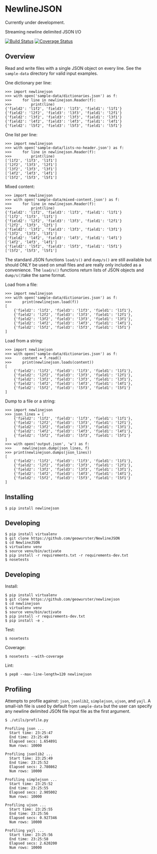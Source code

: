 NewlineJSON
===========

Currently under development.

Streaming newline delimited JSON I/O

[![Build Status](https://travis-ci.org/geowurster/NewlineJSON.svg?branch=master)](https://travis-ci.org/geowurster/NewlineJSON) [![Coverage Status](https://coveralls.io/repos/geowurster/NewlineJSON/badge.svg?branch=master)](https://coveralls.io/r/geowurster/NewlineJSON)


Overview
--------

Read and write files with a single JSON object on every line.  See the
`sample-data` directory for valid input examples.

One dictionary per line:
    
    >>> import newlinejson
    >>> with open('sample-data/dictionaries.json') as f:
    >>>     for line in newlinejson.Reader(f):
    >>>         print(line)
    {'field2': 'l1f2', 'field3': 'l1f3', 'field1': 'l1f1'}
    {'field2': 'l2f2', 'field3': 'l3f3', 'field1': 'l2f1'}
    {'field2': 'l3f2', 'field3': 'l3f3', 'field1': 'l3f1'}
    {'field2': 'l4f2', 'field3': 'l4f3', 'field1': 'l4f1'}
    {'field2': 'l5f2', 'field3': 'l5f3', 'field1': 'l5f1'}

One list per line:

    >>> import newlinejson
    >>> with open('sample-data/lists-no-header.json') as f:
    >>>     for line in newlinejson.Reader(f):
    >>>         print(line)
    ['l1f2', 'l1f3', 'l1f1']
    ['l2f2', 'l3f3', 'l2f1']
    ['l3f2', 'l3f3', 'l3f1']
    ['l4f2', 'l4f3', 'l4f1']
    ['l5f2', 'l5f3', 'l5f1']

Mixed content:

    >>> import newlinejson
    >>> with open('sample-data/mixed-content.json') as f:
    >>>     for line in newlinejson.Reader(f):
    >>>         print(line)
    {'field2': 'l1f2', 'field3': 'l1f3', 'field1': 'l1f1'}
    ['l1f2', 'l1f3', 'l1f1']
    {'field2': 'l2f2', 'field3': 'l3f3', 'field1': 'l2f1'}
    ['l2f2', 'l3f3', 'l2f1']
    {'field2': 'l3f2', 'field3': 'l3f3', 'field1': 'l3f1'}
    ['l3f2', 'l3f3', 'l3f1']
    {'field2': 'l4f2', 'field3': 'l4f3', 'field1': 'l4f1'}
    ['l4f2', 'l4f3', 'l4f1']
    {'field2': 'l5f2', 'field3': 'l5f3', 'field1': 'l5f1'}
    ['l5f2', 'l5f3', 'l5f1']

The standard JSON functions `load/s()` and `dump/s()` are still available but
should ONLY be used on small files and are really only included as a convenience.
The `load/s()` functions return lists of JSON objects and `dump/s()`take the
same format.

Load from a file:

    >>> import newlinejson
    >>> with open('sample-data/dictionaries.json') as f:
    >>>     print(newlinejson.load(f))
    [
        {'field2': 'l1f2', 'field3': 'l1f3', 'field1': 'l1f1'},
        {'field2': 'l2f2', 'field3': 'l3f3', 'field1': 'l2f1'},
        {'field2': 'l3f2', 'field3': 'l3f3', 'field1': 'l3f1'},
        {'field2': 'l4f2', 'field3': 'l4f3', 'field1': 'l4f1'},
        {'field2': 'l5f2', 'field3': 'l5f3', 'field1': 'l5f1'}
    ]

Load from a string:

    >>> import newlinejson
    >>> with open('sample-data/dictionaries.json') as f:
    >>>     content = f.read()
    >>>     print(newlinejson.loads(content))
    [
        {'field2': 'l1f2', 'field3': 'l1f3', 'field1': 'l1f1'},
        {'field2': 'l2f2', 'field3': 'l3f3', 'field1': 'l2f1'},
        {'field2': 'l3f2', 'field3': 'l3f3', 'field1': 'l3f1'},
        {'field2': 'l4f2', 'field3': 'l4f3', 'field1': 'l4f1'},
        {'field2': 'l5f2', 'field3': 'l5f3', 'field1': 'l5f1'}
    ]

Dump to a file or a string:
    
    >>> import newlinejson
    >>> json_lines = [
        {'field2': 'l1f2', 'field3': 'l1f3', 'field1': 'l1f1'},
        {'field2': 'l2f2', 'field3': 'l3f3', 'field1': 'l2f1'},
        {'field2': 'l3f2', 'field3': 'l3f3', 'field1': 'l3f1'},
        {'field2': 'l4f2', 'field3': 'l4f3', 'field1': 'l4f1'},
        {'field2': 'l5f2', 'field3': 'l5f3', 'field1': 'l5f1'}
    ]
    >>> with open('output.json', 'w') as f:
    >>>     newlinejson.dump(json_lines, f)
    >>> print(newlinejson.dumps(json_lines))
    [
        {'field2': 'l1f2', 'field3': 'l1f3', 'field1': 'l1f1'},
        {'field2': 'l2f2', 'field3': 'l3f3', 'field1': 'l2f1'},
        {'field2': 'l3f2', 'field3': 'l3f3', 'field1': 'l3f1'},
        {'field2': 'l4f2', 'field3': 'l4f3', 'field1': 'l4f1'},
        {'field2': 'l5f2', 'field3': 'l5f3', 'field1': 'l5f1'}
    ]


Installing
----------

    $ pip install newlinejson


Developing
----------
    
    $ pip install virtualenv
    $ git clone https://github.com/geowurster/NewlineJSON
    $ cd NewlineJSON
    $ virtualenv venv
    $ source venv/bin/activate
    $ pip install -r requirements.txt -r requirements-dev.txt
    $ nosetests


Developing
----------

Install:

    $ pip install virtualenv
    $ git clone https://github.com/geowurster/newlinejson
    $ cd newlinejson
    $ virtualenv venv
    $ source venv/bin/activate
    $ pip install -r requirements-dev.txt
    $ pip install -e .

Test:
    
    $ nosetests


Coverage:

    $ nosetests --with-coverage

Lint:

    $ pep8 --max-line-length=120 newlinejson



Profiling
---------

Attempts to profile against: `json`, `jsonlib2`, `simplejson`, `ujson`, and
`yajl`.  A small-ish file is used by default from `sample-data` but the user
can specify any newline delimited JSON file input file as the first argument.

    $ ./utils/profile.py 

    Profiling json ...
      Start time: 23:25:47
      End time: 23:25:49
      Elapsed secs: 1.654891
      Num rows: 10000
    
    Profiling jsonlib2 ...
      Start time: 23:25:49
      End time: 23:25:52
      Elapsed secs: 2.780862
      Num rows: 10000
    
    Profiling simplejson ...
      Start time: 23:25:52
      End time: 23:25:55
      Elapsed secs: 2.905002
      Num rows: 10000
    
    Profiling ujson ...
      Start time: 23:25:55
      End time: 23:25:56
      Elapsed secs: 0.927346
      Num rows: 10000
    
    Profiling yajl ...
      Start time: 23:25:56
      End time: 23:25:58
      Elapsed secs: 2.620200
      Num rows: 10000
